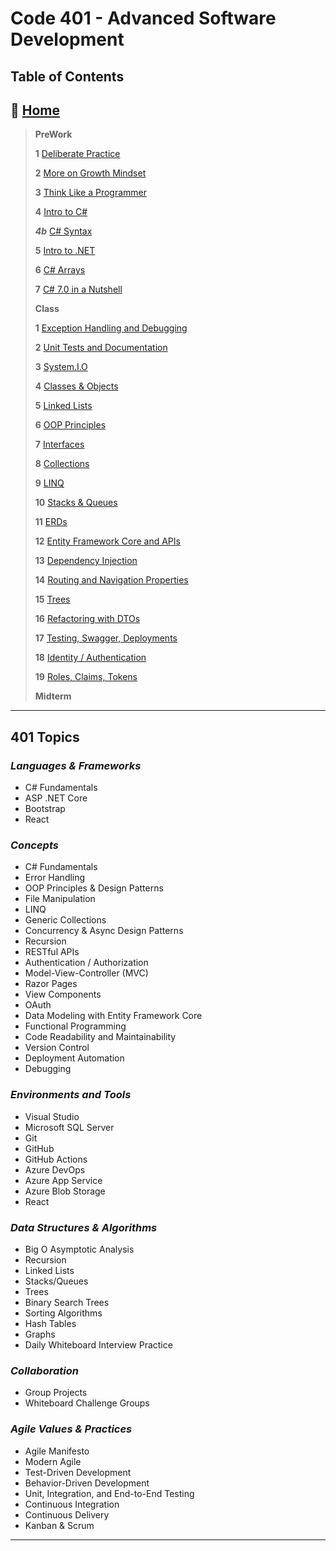 # Code 401 - Advanced Software Development

## Table of Contents

## 🏡 [**Home**](https://mistidinzy.github.io/ReadingNotes/)

> **PreWork**
>
> **1** [Deliberate Practice](prework/01-DeliberatePractice.md)
>
> **2** [More on Growth Mindset](prework/02-GrowthMindset.md)
>
> **3** [Think Like a Programmer](prework/03-Programmer.md)
>
> **4** [Intro to C#](prework/04-IntroToCSharp.md)
>
> ***4b*** [C# Syntax](prework/04b-cSharpSyntax.md)
>
> **5** [Intro to .NET](prework/05-IntroToNet.md)
>
> **6** [C# Arrays](prework/06-cSharpArrays.md)
>
> **7** [C# 7.0 in a Nutshell](prework/07-cSharpNutshell.md)
>
> **Class**
>
> **1** [Exception Handling and Debugging](class/01-ExcpDebugg.md)
>
> **2** [Unit Tests and Documentation](class/02-UnitTests.md)
>
> **3** [System.I.O](class/03-SystemIO.md)
>
> **4** [Classes & Objects](class/04-ClassesObjects.md)
>
> **5** [Linked Lists](class/05-LinkedLists.md)
>
> **6** [OOP Principles](class/06-OOP.md)
>
> **7** [Interfaces](class/07-Interfaces.md)
>
> **8** [Collections](class/08-Collections.md)
>
> **9** [LINQ](class/09-LINQ.md)
>
> **10** [Stacks & Queues](class/10-StacksQs.md)
>
> **11** [ERDs](class/11-ERDs.md)
>
> **12** [Entity Framework Core and APIs](class/12-EntFrmAPIs.md)
>
> **13** [Dependency Injection](class/13-DepInj.md)
>
> **14** [Routing and Navigation Properties](class/14-RouteNavProps.md)
>
> **15** [Trees](class/15-Trees.md)
>
> **16** [Refactoring with DTOs](class/16-RefactorDTOs.md)
>
> **17** [Testing, Swagger, Deployments](class/17-TestSwagDeploys.md)
>
> **18** [Identity / Authentication](class/18-IdentityAuth.md)
>
> **19** [Roles, Claims, Tokens](class/19-Roles.md)
>
> **Midterm**
>

_____

## **401 Topics**

### *Languages & Frameworks*

* C# Fundamentals
* ASP \.NET Core
* Bootstrap
* React

### *Concepts*

* C# Fundamentals
* Error Handling
* OOP Principles & Design Patterns
* File Manipulation
* LINQ
* Generic Collections
* Concurrency & Async Design Patterns
* Recursion
* RESTful APIs
* Authentication / Authorization
* Model-View-Controller (MVC)
* Razor Pages
* View Components
* OAuth
* Data Modeling with Entity Framework Core
* Functional Programming
* Code Readability and Maintainability
* Version Control
* Deployment Automation
* Debugging

### *Environments and Tools*

* Visual Studio
* Microsoft SQL Server
* Git
* GitHub
* GitHub Actions
* Azure DevOps
* Azure App Service
* Azure Blob Storage
* React

### *Data Structures & Algorithms*

* Big O Asymptotic Analysis
* Recursion
* Linked Lists
* Stacks/Queues
* Trees
* Binary Search Trees
* Sorting Algorithms
* Hash Tables
* Graphs
* Daily Whiteboard Interview Practice

### *Collaboration*

* Group Projects
* Whiteboard Challenge Groups

### *Agile Values & Practices*

* Agile Manifesto
* Modern Agile
* Test-Driven Development
* Behavior-Driven Development
* Unit, Integration, and End-to-End Testing
* Continuous Integration
* Continuous Delivery
* Kanban & Scrum

_____
